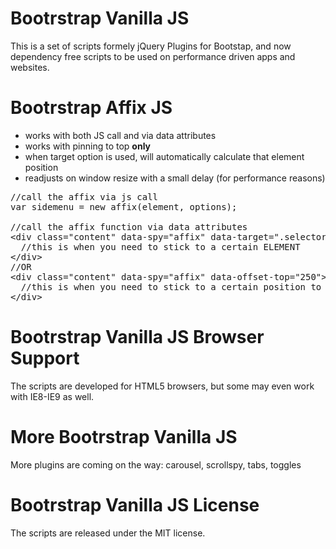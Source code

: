 # Bootrstrap Vanilla JS
This is a set of scripts formely jQuery Plugins for Bootstap, and now dependency free scripts to be used on performance driven apps and websites.

# Bootrstrap Affix JS
* works with both JS call and via data attributes
* works with pinning to top <b>only</b>
* when target option is used, will automatically calculate that element position
* readjusts on window resize with a small delay (for performance reasons)

<pre>
//call the affix via js call
var sidemenu = new affix(element, options);

//call the affix function via data attributes
&lt;div class="content" data-spy="affix" data-target=".selector">
  //this is when you need to stick to a certain ELEMENT
&lt;/div>
//OR
&lt;div class="content" data-spy="affix" data-offset-top="250">
  //this is when you need to stick to a certain position to top
&lt;/div>
</pre>

# Bootrstrap Vanilla JS Browser Support
The scripts are developed for HTML5 browsers, but some may even work with IE8-IE9 as well.

# More Bootrstrap Vanilla JS
More plugins are coming on the way: carousel, scrollspy, tabs, toggles

# Bootrstrap Vanilla JS License
The scripts are released under the MIT license.
